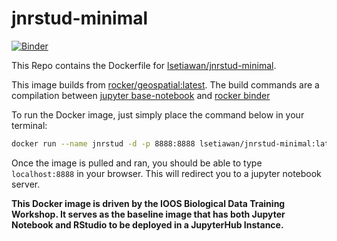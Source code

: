 # jnrstud-minimal

[![Binder](https://mybinder.org/badge.svg)](https://mybinder.org/v2/gh/lsetiawan/jnrstud-minimal/master)

This Repo contains the Dockerfile for [lsetiawan/jnrstud-minimal](https://hub.docker.com/r/lsetiawan/jnrstud-minimal/).

This image builds from [rocker/geospatial:latest](https://hub.docker.com/r/rocker/geospatial/). The build commands are a compilation between [jupyter base-notebook](https://github.com/jupyter/docker-stacks/blob/8e15d329f1e9aafb54a90c5cc00853d42a9db68f/base-notebook/Dockerfile) and [rocker binder](https://github.com/rocker-org/binder/blob/master/3.4.3/Dockerfile)

To run the Docker image, just simply place the command below in your terminal:
```bash
docker run --name jnrstud -d -p 8888:8888 lsetiawan/jnrstud-minimal:latest
```
Once the image is pulled and ran, you should be able to type `localhost:8888` in your browser. This will redirect you to a jupyter notebook server.

**This Docker image is driven by the IOOS Biological Data Training Workshop. It serves as the baseline image that has both Jupyter Notebook and RStudio to be deployed in a JupyterHub Instance.**
